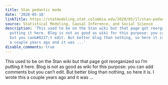 ```yaml
---
title: Stan pedantic mode
date: '2020-05-18'
linkTitle: https://statmodeling.stat.columbia.edu/2020/05/17/stan-pedantic-mode/
source: Statistical Modeling, Causal Inference, and Social Science
description: 'This used to be on the Stan wiki but that page got reorganized so I&#8217;m
  putting it here. Blog is not as good as wiki for this purpose: you can add comments
  but you can&#8217;t edit. But better blog than nothing, so here it is. I wrote this
  a couple years ago and it was ...'
disable_comments: true
---
```

This used to be on the Stan wiki but that page got reorganized so I&#8217;m putting it here. Blog is not as good as wiki for this purpose: you can add comments but you can&#8217;t edit. But better blog than nothing, so here it is. I wrote this a couple years ago and it was ...
